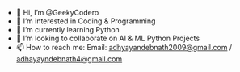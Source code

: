 - 👋 Hi, I’m @GeekyCodero
- 👀 I’m interested in Coding & Programming
- 🌱 I’m currently learning Python
- 💞️ I’m looking to collaborate on AI & ML Python Projects
- 📫 How to reach me: Email: adhyayandebnath2009@gmail.com / adhayayndebnath4@gmail.com

<!---
GeekyCodero/GeekyCodero is a ✨ special ✨ repository because its `README.md` (this file) appears on your GitHub profile.
You can click the Preview link to take a look at your changes.
--->

